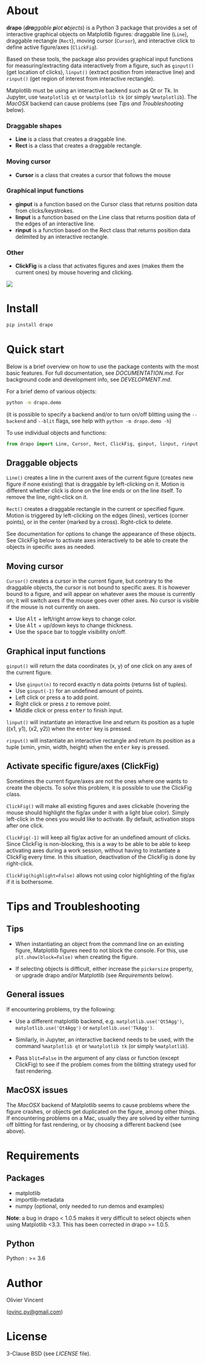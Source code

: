 # About

**drapo** (_**dra**ggable **p**lot **o**bjects_) is a Python 3 package that provides a set of interactive graphical objects on Matplotlib figures: draggable line (`Line`), draggable rectangle (`Rect`), moving cursor (`Cursor`), and interactive click to define active figure/axes (`ClickFig`).

Based on these tools, the package also provides graphical input functions for measuring/extracting data interactively from a figure, such as `ginput()` (get location of clicks), `linput()` (extract position from interactive line) and `rinput()` (get region of interest from interactive rectangle).

Matplotlib must be using an interactive backend such as Qt or Tk. In Jupyter, use `%matplotlib qt` or `%matplotlib tk` (or simply `%matplotlib`). The *MacOSX* backend can cause problems (see *Tips and Troubleshooting* below).

### Draggable shapes
- **Line** is a class that creates a draggable line.
- **Rect** is a class that creates a draggable rectangle.

### Moving cursor
- **Cursor** is a class that creates a cursor that follows the mouse

### Graphical input functions
- **ginput** is a function based on the Cursor class that returns position data from clicks/keystrokes.
- **linput** is a function based on the Line class that returns position data of the edges of an interactive line.
- **rinput** is a function based on the Rect class that returns position data delimited by an interactive rectangle.

### Other
- **ClickFig** is a class that activates figures and axes (makes them the current ones) by mouse hovering and clicking.


![](https://raw.githubusercontent.com/ovinc/drapo/master/media/demo.gif)



# Install

```bash
pip install drapo
```


# Quick start

Below is a brief overview on how to use the package contents with the most basic features. For full documentation, see *DOCUMENTATION.md*. For background code and development info, see *DEVELOPMENT.md*.

For a brief demo of various objects:
```bash
python -m drapo.demo
```
(it is possible to specify a backend and/or to turn on/off blitting using the `--backend` and `--blit` flags, see help with `python -m drapo.demo -h`)

To use individual objects and functions:

```python
from drapo import Line, Cursor, Rect, ClickFig, ginput, linput, rinput
```

## Draggable objects

`Line()` creates a line in the current axes of the current figure (creates new figure if none existing) that is draggable by left-clicking on it. Motion is different whether click is done on the line ends or on the line itself. To remove the line, right-click on it.

`Rect()` creates a draggable rectangle in the current or specified figure. Motion is triggered by left-clicking on the edges (lines), vertices (corner points), or in the center (marked by a cross). Right-click to delete.

See documentation for options to change the appearance of these objects.
See ClickFig below to activate axes interactively to be able to create the objects in specific axes as needed.

## Moving cursor

`Cursor()` creates a cursor in the current figure, but contrary to the draggable objects, the cursor is not bound to specific axes. It is however bound to a figure, and will appear on whatever axes the mouse is currently on; it will switch axes if the mouse goes over other axes. No cursor is visible if the mouse is not currently on axes.
- Use <kbd>Alt</kbd> + left/right arrow keys to change color.
- Use <kbd>Alt</kbd> + up/down keys to change thickness.
- Use the <kbd>space</kbd> bar to toggle visibility on/off.

## Graphical input functions

`ginput()` will return the data coordinates (x, y) of one click on any axes of the current figure.
- Use `ginput(n)` to record exactly n data points (returns list of tuples).
- Use `ginput(-1)` for an undefined amount of points.
- Left click or press <kbd>a</kbd> to add point.
- Right click or press <kbd>z</kbd> to remove point.
- Middle click or press <kbd>enter</kbd> to finish input.

`linput()` will instantiate an interactive line and return its position as a tuple ((x1, y1), (x2, y2)) when the <kbd>enter</kbd> key is pressed.

`rinput()` will instantiate an interactive rectangle and return its position as a tuple (xmin, ymin, width, height) when the <kbd>enter</kbd> key is pressed.

## Activate specific figure/axes (ClickFig)

Sometimes the current figure/axes are not the ones where one wants to create the objects. To solve this problem, it is possible to use the ClickFig class.

`ClickFig()` will make all existing figures and axes clickable (hovering the mouse should highlight the fig/ax under it with a light blue color). Simply left-click in the ones you would like to activate. By default, activation stops after one click.

`ClickFig(-1)` will keep all fig/ax active for an undefined amount of clicks. Since ClickFig is non-blocking, this is a way to be able to be able to keep activating axes during a work session, without having to instantiate a ClickFig every time. In this situation, deactivation of the ClickFig is done by right-click.

`ClickFig(highlight=False)` allows not using color highlighting of the fig/ax if it is bothersome.


# Tips and Troubleshooting

## Tips

- When instantiating an object from the command line on an existing figure, Matplotlib figures need to not block the console. For this, use `plt.show(block=False)` when creating the figure.

- If selecting objects is difficult, either increase the `pickersize` property, or upgrade drapo and/or Matplotlib (see *Requirements* below).

## General issues

If encountering problems, try the following:

- Use a different matplotlib backend, e.g. `matplotlib.use('Qt5Agg')`, `matplotlib.use('Qt4Agg')` or `matplotlib.use('TkAgg')`.

- Similarly, in Jupyter, an interactive backend needs to be used, with the command `%matplotlib qt` or `%matplotlib tk` (or simply `%matplotlib`).

- Pass `blit=False` in the argument of any class or function (except ClickFig) to see if the problem comes from the blitting strategy used for fast rendering.

## MacOSX issues

The *MacOSX* backend of Matplotlib seems to cause problems where the figure crashes, or objects get duplicated on the figure, among other things. If encountering problems on a Mac, usually they are solved by either turning off blitting for fast rendering, or by choosing a different backend (see above).

# Requirements

## Packages

- matplotlib
- importlib-metadata
- numpy (optional, only needed to run demos and examples)

**Note**: a bug in drapo < 1.0.5 makes it very difficult to select objects when using Matplotlib <3.3. This has been corrected in drapo >= 1.0.5.

## Python

Python : >= 3.6

# Author

Olivier Vincent

(ovinc.py@gmail.com)

# License

3-Clause BSD (see *LICENSE* file).
